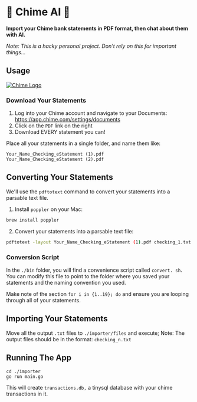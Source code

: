 # 🤑 Chime AI 🤖

**Import your Chime bank statements in PDF format, then chat 
about them with AI.**

_Note: This is a hacky personal project.  Don't rely on this for important 
things..._

## Usage

[![Chime Logo](https://upload.wikimedia.org/wikipedia/commons/thumb/f/f6/Chime_company_logo.svg/2880px-Chime_company_logo.svg.png)](https://www.chime.com)

### Download Your Statements

1. Log into your Chime account and navigate to your Documents:
https://app.chime.com/settings/documents
2. Click on the `PDF` link on the right
3. Download EVERY statement you can!

Place all your statements in a single folder, and name them like:

```text
Your_Name_Checking_eStatement (1).pdf
Your_Name_Checking_eStatement (2).pdf
```
## Converting Your Statements

We'll use the `pdftotext` command to convert your statements into a 
parsable text file.

1. Install `poppler` on your Mac:

```bash
brew install poppler
```

2. Convert your statements into a parsable text file:

```bash
pdftotext -layout Your_Name_Checking_eStatement (1).pdf checking_1.txt
```

### Conversion Script

In the `./bin` folder, you will find a convenience script called `convert.
sh`.  You can modify this file to point to the folder where you saved your 
statements and the naming convention you used.  

Make note of the section 
`for i in {1..19}; do`
and ensure you are looping through all of your statements.

## Importing Your Statements

Move all the output `.txt` files to `./importer/files` and execute;
Note: The output files should be in the format: `checking_n.txt`

## Running The App

```
cd ./importer 
go run main.go
```

This will create `transactions.db,` a tinysql database with
your chime transactions in it.
